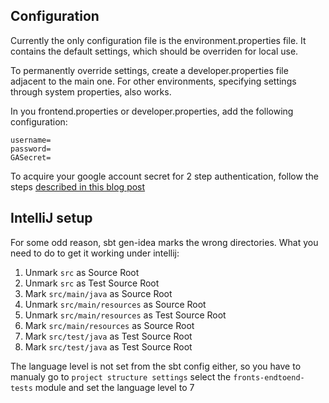 ## Configuration

Currently the only configuration file is the environment.properties file.
It contains the default settings, which should be overriden for local use.

To permanently override settings, create a developer.properties file adjacent to the main one.
For other environments, specifying settings through system properties, also works.

In you frontend.properties or developer.properties, add the following configuration:

```
username=
password=
GASecret=
```

To acquire your google account secret for 2 step authentication, follow the steps [described in this blog post](http://www.meza.hu/2014/02/havig-difficulties-testing-sites-with-2.html)


## IntelliJ setup

For some odd reason, sbt gen-idea marks the wrong directories.
What you need to do to get it working under intellij:

  1. Unmark ```src``` as Source Root
  2. Unmark ```src``` as Test Source Root
  3. Mark ```src/main/java``` as Source Root
  4. Unmark ```src/main/resources``` as Source Root
  5. Unmark ```src/main/resources``` as Test Source Root
  6. Mark ```src/main/resources``` as Source Root
  3. Mark ```src/test/java``` as Test Source Root
  3. Mark ```src/test/java``` as Test Source Root

The language level is not set from the sbt config either, so you have to manualy go to
```project structure settings``` select the ```fronts-endtoend-tests``` module and set the language level to 7

